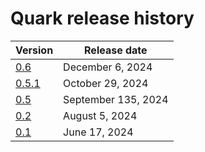 <head>
  <meta charset="UTF-8">
  <meta name="description" content="Quark release history">
  <meta name="keywords" content="documentation, release history, Quark, AMD">
</head>

# Quark release history

| Version                                             | Release date        |
| --------------------------------------------------- | ------------------- |
| [0.6](https://quark.docs.amd.com/release-0.5.0/)    | December 6, 2024    |
| [0.5.1](https://quark.docs.amd.com/release-0.5.1/)  | October 29, 2024    |
| [0.5](https://quark.docs.amd.com/release-0.5.0/)    | September 135, 2024 |
| [0.2](https://quark.docs.amd.com/release-0.2.0/)    | August 5, 2024      |
| [0.1](https://quark.docs.amd.com/release-0.1.0/)    | June 17, 2024       |

